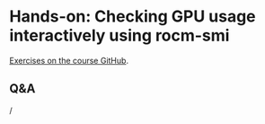 # Hands-on: Checking GPU usage interactively using rocm-smi

[Exercises on the course GitHub](https://github.com/Lumi-supercomputer/Getting_Started_with_AI_workshop/tree/main/04_Understanding_GPU_activity_and_checking_jobs).


## Q&A

/
